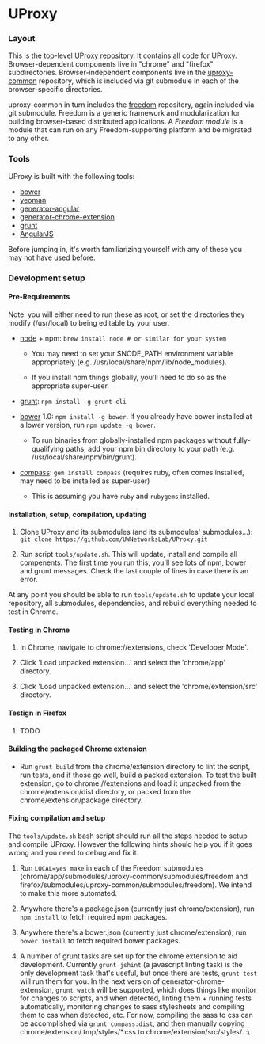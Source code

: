 UProxy
======



### Layout

This is the top-level [UProxy
repository](https://github.com/UWNetworksLab/UProxy). It contains all code for
UProxy. Browser-dependent components live in "chrome" and "firefox"
subdirectories. Browser-independent components live in the
[uproxy-common](https://github.com/UWNetworksLab/uproxy-common) repository,
which is included via git submodule in each of the browser-specific
directories.

uproxy-common in turn includes the
[freedom](https://github.com/UWNetworksLab/freedom) repository, again included
via git submodule. Freedom is a generic framework and modularization for
building browser-based distributed applications. A *Freedom module* is a module
that can run on any Freedom-supporting platform and be migrated to any other.


### Tools

UProxy is built with the following tools:

- [bower](http://bower.io)
- [yeoman](http://yeoman.io)
- [generator-angular](https://github.com/yeoman/generator-angular)
- [generator-chrome-extension](https://github.com/yeoman/generator-chrome-extension)
- [grunt](http://gruntjs.com)
- [AngularJS](http://angularjs.org)

Before jumping in, it's worth familiarizing yourself with any of these you may
not have used before.


### Development setup

#### Pre-Requirements

Note: you will either need to run these as root, or set the directories they
modify (/usr/local) to being editable by your user.

- [node](http://nodejs.org/) + npm: `brew install node # or similar for your
  system`

    - You may need to set your $NODE_PATH environment variable appropriately
      (e.g. /usr/local/share/npm/lib/node_modules).

    - If you install npm things globally, you'll need to do so as the
      appropriate super-user.

- [grunt](http://gruntjs.com/): `npm install -g grunt-cli`

- [bower](http://bower.io/) 1.0: `npm install -g bower`. If you already have
  bower installed at a lower version, run `npm update -g bower`.

    - To run binaries from globally-installed npm packages without
      fully-qualifying paths, add your npm bin directory to your path
      (e.g. /usr/local/share/npm/bin/grunt).

- [compass](http://compass-style.org/):
  `gem install compass` (requires ruby, often comes installed, may need to be installed as super-user)

    - This is assuming you have `ruby` and `rubygems` installed. 


#### Installation, setup, compilation, updating

1. Clone UProxy and its submodules (and its submodules' submodules...): 
`git clone https://github.com/UWNetworksLab/UProxy.git`

2. Run script `tools/update.sh`. This will update, install and compile all
compenents. The first time you run this, you'll see lots of npm, bower and grunt
messages. Check the last couple of lines in case there is an error. 

At any point you should be able to run `tools/update.sh` to update your local repository, all 
submodules, dependencies, and rebuild everything needed to test in Chrome. 


#### Testing in Chrome

1. In Chrome, navigate to chrome://extensions, check 'Developer Mode'.

2. Click 'Load unpacked extension...' and select the 'chrome/app' directory.

3. Click 'Load unpacked extension...' and select the 'chrome/extension/src' directory.


#### Testign in Firefox

1. TODO


#### Building the packaged Chrome extension

- Run `grunt build` from the chrome/extension directory to lint the script, run tests,
  and if those go well, build a packed extension. To test the built extension, go to
  chrome://extensions and load it unpacked from the chrome/extension/dist
  directory, or packed from the chrome/extension/package directory.


#### Fixing compilation and setup

The `tools/update.sh` bash script should run all the steps needed to setup and
compile UProxy. However the following hints should help you if it goes wrong and
you need to debug and fix it.

1. Run `LOCAL=yes make` in each of the Freedom submodules
   (chrome/app/submodules/uproxy-common/submodules/freedom and
   firefox/submodules/uproxy-common/submodules/freedom). We intend to make this
   more automated.

2. Anywhere there's a package.json (currently just chrome/extension), run `npm
   install` to fetch required npm packages.

3. Anywhere there's a bower.json (currently just chrome/extension), run `bower
   install` to fetch required bower packages.

4. A number of grunt tasks are set up for the chrome extension to aid
  development. Currently `grunt jshint` (a javascript linting task) is the only
  development task that's useful, but once there are tests, `grunt test` will
  run them for you. In the next version of generator-chrome-extension, `grunt
  watch` will be supported, which does things like monitor for changes to
  scripts, and when detected, linting them + running tests automatically,
  monitoring changes to sass stylesheets and compiling them to css when
  detected, etc. For now, compiling the sass to css can be accomplished via
  `grunt compass:dist`, and then manually copying
  chrome/extension/.tmp/styles/\*.css to chrome/extension/src/styles/. :\

